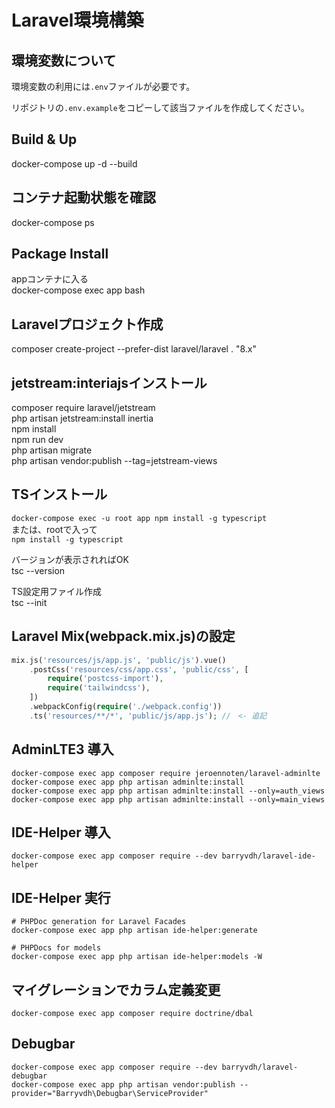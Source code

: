 # Laravel環境構築

## 環境変数について
環境変数の利用には`.env`ファイルが必要です。

リポジトリの`.env.example`をコピーして該当ファイルを作成してください。

## Build & Up
docker-compose up -d --build  

## コンテナ起動状態を確認
docker-compose ps  

## Package Install
appコンテナに入る  
docker-compose exec app bash  

## Laravelプロジェクト作成
composer create-project --prefer-dist laravel/laravel . "8.x"  

## jetstream:interiajsインストール
composer require laravel/jetstream  
php artisan jetstream:install inertia  
npm install  
npm run dev  
php artisan migrate  
php artisan vendor:publish --tag=jetstream-views  

## TSインストール 
`docker-compose exec -u root app npm install -g typescript`  
または、rootで入って  
`npm install -g typescript`  

バージョンが表示されればOK  
tsc --version  

TS設定用ファイル作成  
tsc --init  

## Laravel Mix(webpack.mix.js)の設定
```php
mix.js('resources/js/app.js', 'public/js').vue()  
    .postCss('resources/css/app.css', 'public/css', [  
        require('postcss-import'),  
        require('tailwindcss'),  
    ])
    .webpackConfig(require('./webpack.config'))  
    .ts('resources/**/*', 'public/js/app.js'); //　<- 追記  
```

## AdminLTE3 導入

```
docker-compose exec app composer require jeroennoten/laravel-adminlte
docker-compose exec app php artisan adminlte:install
docker-compose exec app php artisan adminlte:install --only=auth_views
docker-compose exec app php artisan adminlte:install --only=main_views
```

## IDE-Helper 導入
```
docker-compose exec app composer require --dev barryvdh/laravel-ide-helper
```

## IDE-Helper 実行
```
# PHPDoc generation for Laravel Facades
docker-compose exec app php artisan ide-helper:generate 

# PHPDocs for models
docker-compose exec app php artisan ide-helper:models -W

```

## マイグレーションでカラム定義変更
```
docker-compose exec app composer require doctrine/dbal
```

## Debugbar
```
docker-compose exec app composer require --dev barryvdh/laravel-debugbar
docker-compose exec app php artisan vendor:publish --provider="Barryvdh\Debugbar\ServiceProvider"
```